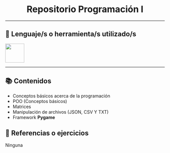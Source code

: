 <h1 align="center"> Repositorio Programación I</h1>

---

<h2>🔧 Lenguaje/s o herramienta/s utilizado/s</h2>

<p>
  <a href="https://skillicons.dev">
    <img src="https://skillicons.dev/icons?i=python&theme=dark" height="60" width="60"/>
  </a>
</p>

---

<h2>📚 Contenidos</h2>

- Conceptos básicos acerca de la programación
- POO (Conceptos básicos)
- Matrices
- Manipulación de archivos (JSON, CSV Y TXT)
- Framework **Pygame**

<h2>📖 Referencias o ejercicios</h2>

Ninguna
